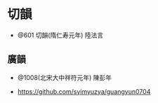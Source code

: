 # 切韻

- @601 切韻(隋仁寿元年) 陸法言

## 廣韻

- @1008(北宋大中祥符元年) 陳彭年

- https://github.com/syimyuzya/guangyun0704

